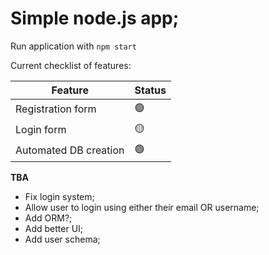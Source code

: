 # Simple node.js app;

Run application with `npm start`

Current checklist of features: 

| Feature               | Status |
|-----------------------|--------|
| Registration form     | 🟢      |
| Login form            | 🟡      |
| Automated DB creation | 🟢      |

**TBA**

 - Fix login system;
 - Allow user to login using either their email OR username;
 - Add ORM?;
 - Add better UI;
 - Add user schema;
